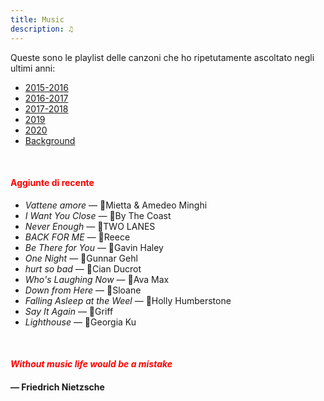 ```yaml
---
title: Music
description: ♫
---
```

Queste sono le playlist delle canzoni che ho ripetutamente ascoltato negli ultimi anni:

* [2015-2016](https://music.apple.com/it/playlist/my-2015-2016/pl.b4bf1a93707c44f89aa794dc2888e844)
* [2016-2017](https://music.apple.com/it/playlist/my-2016-2017/pl.u-PDb40o6tJ9qVro)
* [2017-2018](https://music.apple.com/it/playlist/my-2017-2018/pl.u-b3b8RKgC0qaz1d)
* [2019](https://music.apple.com/it/playlist/my-2019/pl.u-b3b8Re4H0qaz1d)
* [2020](https://music.apple.com/it/playlist/my-2020/pl.u-LdbqE1vt5e4m0R?l)
* [Background](https://music.apple.com/it/playlist/background/pl.b05fb95eaae8419b8bc2201594355ee0?l=en)

&nbsp;

#### <span style="color:red">Aggiunte di recente</span>
* _Vattene amore_ — Mietta & Amedeo Minghi
* _I Want You Close_ — By The Coast
* _Never Enough_ — TWO LANES
* _BACK FOR ME_ — Reece
* _Be There for You_ — Gavin Haley
* _One Night_ — Gunnar Gehl
* _hurt so bad_ — Cian Ducrot
* _Who's Laughing Now_ — Ava Max
* _Down from Here_ — Sloane
* _Falling Asleep at the Weel_ — Holly Humberstone
* _Say It Again_ — Griff
* _Lighthouse_ — Georgia Ku

&nbsp;

#### <span style="color:red">_Without music life would be a mistake_</span>

#### — Friedrich Nietzsche
